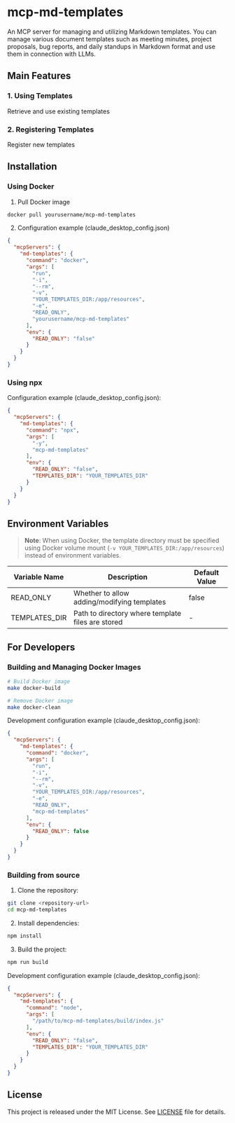 # mcp-md-templates

An MCP server for managing and utilizing Markdown templates.
You can manage various document templates such as meeting minutes, project proposals, bug reports, and daily standups in Markdown format and use them in connection with LLMs.

## Main Features

### 1. Using Templates
Retrieve and use existing templates

### 2. Registering Templates
Register new templates

## Installation

### Using Docker

1. Pull Docker image
```bash
docker pull yourusername/mcp-md-templates
```

2. Configuration example (claude_desktop_config.json)
```json
{
  "mcpServers": {
    "md-templates": {
      "command": "docker",
      "args": [
        "run",
        "-i",
        "--rm",
        "-v",
        "YOUR_TEMPLATES_DIR:/app/resources",
        "-e",
        "READ_ONLY",
        "yourusername/mcp-md-templates"
      ],
      "env": {
        "READ_ONLY": "false"
      }
    }
  }
}
```

### Using npx

Configuration example (claude_desktop_config.json):
```json
{
  "mcpServers": {
    "md-templates": {
      "command": "npx",
      "args": [
        "-y",
        "mcp-md-templates"
      ],
      "env": {
        "READ_ONLY": "false",
        "TEMPLATES_DIR": "YOUR_TEMPLATES_DIR"
      }
    }
  }
}
```

## Environment Variables

> **Note**: When using Docker, the template directory must be specified using Docker volume mount (`-v YOUR_TEMPLATES_DIR:/app/resources`) instead of environment variables.

| Variable Name | Description | Default Value |
|--------------|-------------|---------------|
| READ_ONLY | Whether to allow adding/modifying templates | false |
| TEMPLATES_DIR | Path to directory where template files are stored | - |

## For Developers

### Building and Managing Docker Images

```bash
# Build Docker image
make docker-build

# Remove Docker image
make docker-clean
```

Development configuration example (claude_desktop_config.json):
```json
{
  "mcpServers": {
    "md-templates": {
      "command": "docker",
      "args": [
        "run",
        "-i",
        "--rm",
        "-v",
        "YOUR_TEMPLATES_DIR:/app/resources",
        "-e",
        "READ_ONLY",
        "mcp-md-templates"
      ],
      "env": {
        "READ_ONLY": false
      }
    }
  }
}
```

### Building from source

1. Clone the repository:
```bash
git clone <repository-url>
cd mcp-md-templates
```

2. Install dependencies:
```bash
npm install
```

3. Build the project:
```bash
npm run build
```

Development configuration example (claude_desktop_config.json):
```json
{
  "mcpServers": {
    "md-templates": {
      "command": "node",
      "args": [
        "/path/to/mcp-md-templates/build/index.js"
      ],
      "env": {
        "READ_ONLY": "false",
        "TEMPLATES_DIR": "YOUR_TEMPLATES_DIR"
      }
    }
  }
}
```

## License

This project is released under the MIT License. See [LICENSE](LICENSE) file for details.